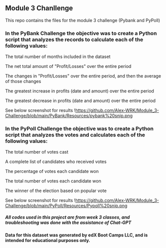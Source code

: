 ## Module 3 Chanllenge

This repo contains the files for the module 3 challenge (Pybank and PyPoll)

### In the PyBank Challenge the objective was to create a Python script that analyzes the records to calculate each of the following values:

The total number of months included in the dataset

The net total amount of "Profit/Losses" over the entire period

The changes in "Profit/Losses" over the entire period, and then the average of those changes

The greatest increase in profits (date and amount) over the entire period

The greatest decrease in profits (date and amount) over the entire period

See below screenshot for results
!https://github.com/Alex-WRK/Module_3-Challenge/blob/main/PyBank/Resources/pybank%20snip.png

### In the PyPoll Challenge the objective was to create a Python script that analyzes the votes and calculates each of the following values:

The total number of votes cast

A complete list of candidates who received votes

The percentage of votes each candidate won

The total number of votes each candidate won

The winner of the election based on popular vote

See below screenshot for results
!https://github.com/Alex-WRK/Module_3-Challenge/blob/main/PyPoll/Resources/Pypoll%20snip.png

##### All codes used in this project are from week 3 classes, and troubleshooting was done with the assistance of Chat-GPT

#### Data for this dataset was generated by edX Boot Camps LLC, and is intended for educational purposes only.
